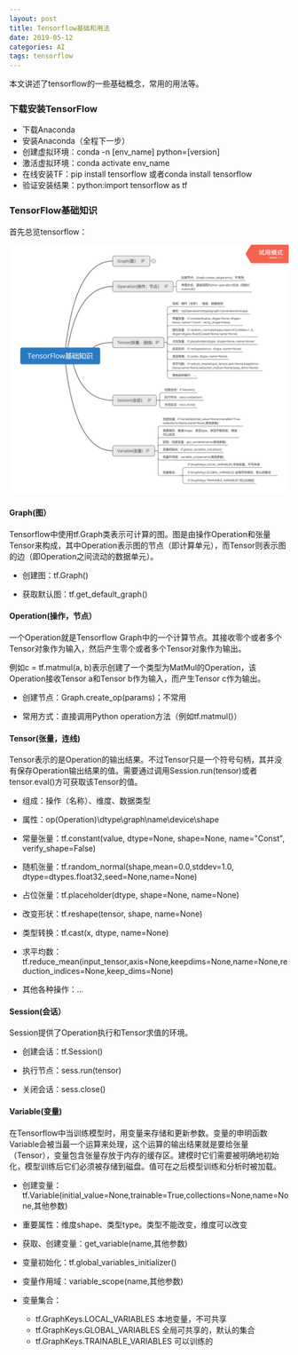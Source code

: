 ```yaml
---
layout: post
title: Tensorflow基础和用法
date: 2019-05-12
categories: AI
tags: tensorflow
---
```




本文讲述了tensorflow的一些基础概念，常用的用法等。

### 下载安装TensorFlow
- 下载Anaconda
- 安装Anaconda（全程下一步）
- 创建虚拟环境：conda -n [env_name] python=[version]
- 激活虚拟环境：conda activate env_name
- 在线安装TF：pip install tensorflow 或者conda install tensorflow
- 验证安装结果：python:import tensorflow as tf

### TensorFlow基础知识

首先总览tensorflow：

![tensorflow](/assets/yoting/post/ai/TensorFlow01.png)

#### Graph(图）

Tensorflow中使用tf.Graph类表示可计算的图。图是由操作Operation和张量Tensor来构成，其中Operation表示图的节点（即计算单元），而Tensor则表示图的边（即Operation之间流动的数据单元）。

- 创建图：tf.Graph()

- 获取默认图：tf.get_default_graph()

#### Operation(操作，节点）

一个Operation就是Tensorflow Graph中的一个计算节点。其接收零个或者多个Tensor对象作为输入，然后产生零个或者多个Tensor对象作为输出。

例如c = tf.matmul(a, b)表示创建了一个类型为MatMul的Operation，该Operation接收Tensor a和Tensor b作为输入，而产生Tensor c作为输出。

- 创建节点：Graph.create_op(params)；不常用

- 常用方式：直接调用Python operation方法（例如tf.matmul()）

#### Tensor(张量，连线)

Tensor表示的是Operation的输出结果。不过Tensor只是一个符号句柄，其并没有保存Operation输出结果的值。需要通过调用Session.run(tensor)或者tensor.eval()方可获取该Tensor的值。

- 组成：操作（名称）、维度、数据类型

- 属性：op(Operation)\dtype\graph\name\device\shape

- 常量张量：tf.constant(value, dtype=None, shape=None, name="Const", verify_shape=False)

- 随机张量：tf.random_normal(shape,mean=0.0,stddev=1.0, dtype=dtypes.float32,seed=None,name=None)

- 占位张量：tf.placeholder(dtype, shape=None, name=None)

- 改变形状：tf.reshape(tensor, shape, name=None)

- 类型转换：tf.cast(x, dtype, name=None)

- 求平均数：tf.reduce_mean(input_tensor,axis=None,keepdims=None,name=None,reduction_indices=None,keep_dims=None)

- 其他各种操作：...

#### Session(会话）

Session提供了Operation执行和Tensor求值的环境。

- 创建会话：tf.Session()

- 执行节点：sess.run(tensor)

- 关闭会话：sess.close()

#### Variable(变量)

在Tensorflow中当训练模型时，用变量来存储和更新参数。变量的申明函数Variable会被当最一个运算来处理，这个运算的输出结果就是要给张量（Tensor），变量包含张量存放于内存的缓存区。建模时它们需要被明确地初始化，模型训练后它们必须被存储到磁盘。值可在之后模型训练和分析时被加载。

- 创建变量：tf.Variable(initial_value=None,trainable=True,collections=None,name=None,其他参数)

- 重要属性：维度shape、类型type。类型不能改变，维度可以改变

- 获取、创建变量：get_variable(name,其他参数)

- 变量初始化：tf.global_variables_initializer()

- 变量作用域：variable_scope(name,其他参数)

- 变量集合：

    - tf.GraphKeys.LOCAL_VARIABLES 本地变量，不可共享
    - tf.GraphKeys.GLOBAL_VARIABLES 全局可共享的，默认的集合
    - tf.GraphKeys.TRAINABLE_VARIABLES 可以训练的



